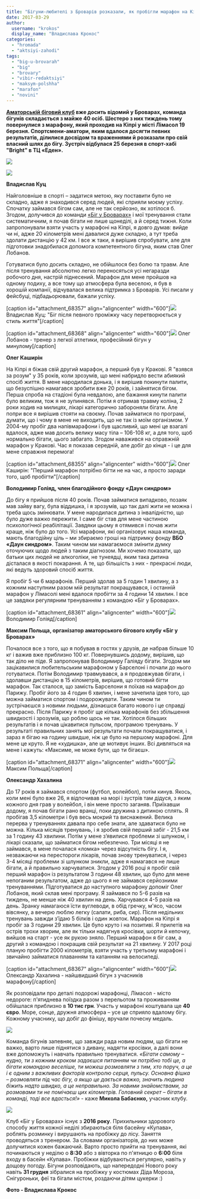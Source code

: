 ```yaml
---
title: "Бігуни-любителі з Броварів розказали, як пробігли марафон на Кіпрі - ФОТО"
date: 2017-03-29
author: 
  username: "krokos"
  display_name: "Владислава Крокос"
categories: 
  - "hromada"
  - "aktsiyi-zahodi"
tags: 
  - "big-u-brovarah"
  - "big"
  - "brovary"
  - "vibir-redaktsiyi"
  - "maksym-polshha"
  - "marafon"
  - "novini"
---
```


**[Аматорській біговий клуб](https://mpz.brovary.org/amatorskyj-bigovyj-klub-u-brovarah-nedilni-probizhky-ta-marafony-foto/) вже досить відомий у Броварах, команда бігунів складається з майже 40 осіб. Шестеро з них тиждень тому повернулися з марафону, який проходив на Кіпрі у місті Лімасол 19 березня. Спортсмени-аматори, яким вдалося досягти певних результатів, ділилися досвідом та враженнями й розказали про свій власний шлях до бігу. Зустріч відбулася 25 березня в спорт-хабі "Bright" в ТЦ «Еден».**

[![](https://mpz.brovary.org/wp-content/uploads/2017/03/marafontsy-9-1.jpg)](https://mpz.brovary.org/wp-content/uploads/2017/03/marafontsy-9-1.jpg)

[![](https://mpz.brovary.org/wp-content/uploads/2017/03/marafontsy-6-1.jpg)](https://mpz.brovary.org/wp-content/uploads/2017/03/marafontsy-6-1.jpg)

**Владислав Куц**

Найголовніше в спорті – задатися метою, яку поставити було не складно, адже я знаходився серед людей, які сприяли моєму успіху. Спочатку займався бігом сам, але не так серйозно, як хотілося б. Згодом, долучився до команди [«Біг у Броварах»](https://www.facebook.com/RunBrovary) і мої тренування стали систематичним, я почав бігати не лише щонеділі, а й серед тижня. Коли запропонували взяти участь у марафоні на Кіпрі, я довго думав: вийде чи ні, адже 20 кілометрів мені давалися дуже складно, а тут треба здолати дистанцію у 42 км. І все ж таки, я вирішив спробувати, але для підготовки знадобилася допомога компетентного бігуна, яким став Олег Лобанов.

Готуватися було досить складно, не обійшлося без болю та травм. Але після тренування абсолютно легко переносяться усі негаразди робочого дня, настрій піднесений. Марафон для мене пройшов на одному подиху, а все тому що атмосфера була веселою, я був в хорошій компанії, відчувалася велика підтримка з Броварів. Усі писали у фейсбуці, підбадьорювали, бажали успіху.

\[caption id="attachment\_68357" align="aligncenter" width="600"\][![](https://mpz.brovary.org/wp-content/uploads/2017/03/marafontsy-3-1.jpg)](https://mpz.brovary.org/wp-content/uploads/2017/03/marafontsy-3-1.jpg) Владислав Куц: "Біг після певного проміжку часу перетворюється у стиль життя"\[/caption\]

\[caption id="attachment\_68368" align="aligncenter" width="600"\][![](https://mpz.brovary.org/wp-content/uploads/2017/03/marafontsy-14-1.jpg)](https://mpz.brovary.org/wp-content/uploads/2017/03/marafontsy-14-1.jpg) Олег Лобанов - тренер з легкої атлетики, професійний бігун у минулому\[/caption\]

**Олег Каширін**

На Кіпрі я біжав свій другий марафон, а перший був у Кракові. Я "взявся за розум" у 35 років, коли зрозумів, що мені набридло вести абиякий спосіб життя. В мене народилася донька, і я вирішив покинути палити, що безуспішно намагався зробити вже 20 років, і зайнятися бігом. Перша спроба на стадіоні була невдалою, але бажання кинути палити було великим, тож я не зупинявся. Потім я отримав травму коліна, 2 роки ходив на милицях, лікарі категорично забороняли бігати. Але попри все я вирішив стояти на своєму. Почав займатися по програмі, думати, що і чому в мене не виходить, що не так із моїм організмом. У 2004-му пробіг два напівмарафони і був щасливий, що мені це взагалі вдалося, адже мав досить велику масу тіла – 106-108 кг, а для того, щоб нормально бігати, цього забагато. Згодом наважився на справжній марафон у Кракові. Час я показав середній, але добіг до кінця - і це для мене справжня перемога!

\[caption id="attachment\_68355" align="aligncenter" width="600"\][![](https://mpz.brovary.org/wp-content/uploads/2017/03/marafontsy-1-1.jpg)](https://mpz.brovary.org/wp-content/uploads/2017/03/marafontsy-1-1.jpg) Олег Каширін: "Перший марафон потрібно бігти не на час, а просто заради того, щоб пробігти"\[/caption\]

**Володимир Голіяд, член благодійного фонду «Даун синдром»**

До бігу я прийшов після 40 років. Почав займатися випадково, позаяк мав зайву вагу, була віддишка, і я зрозумів, що так далі жити не можна і треба щось змінювати. У мене народилася дитина з інвалідністю, що було дуже важко пережити. І саме біг став для мене частиною психологічної реабілітації. Завдяки цьому я отямився і почав жити краще, ніж було до того. Усі марафони, які організовує наша команда, мають благодійну ціль – ми збираємо гроші на підтримку фонду **ВБО «Даун синдром»**. Таким чином ми намагаємося змінити думку оточуючих щодо людей з таким діагнозом. Ми хочемо показати, що батьки цих людей не алкоголіки, не тунеядці, яким така дитина дісталася в якості покарання. А те, що більшість з них - прекрасні люди, які ведуть здоровий спосіб життя.

Я пробіг 5 чи 6 марафонів. Перший здолав за 5 годин 1 хвилину, а з кожним наступним разом мій результат покращувався, і останній марафон у Лімасолі мені вдалося пробігти за 4 години 14 хвилин. І все це завдяки регулярним тренуванням з командою «Біг у Броварах».

\[caption id="attachment\_68361" align="aligncenter" width="600"\][![](https://mpz.brovary.org/wp-content/uploads/2017/03/marafontsy-7-1.jpg)](https://mpz.brovary.org/wp-content/uploads/2017/03/marafontsy-7-1.jpg) Володимир Голіяд\[/caption\]

**Максим Польща, організатор аматорського бігового клубу «Біг у Броварах»**

Почалося все з того, що я побував в гостях у друзів, де набрав більше 10 кг і важив вже приблизно 100 кг. Повернувшись додому, вирішив, що так діло не піде. Я запропонував Володимиру Галіяду бігати. Згодом ми зацікавилися любительським марафоном у Барселоні і почали до нього готуватися. Потім Володимир травмувався, а я продовжував бігати, і здолавши дистанцію в 15 кілометрів, вирішив, що готовий бігти марафон. Так сталося, що замість Барселони я поїхав на марафон до Парижу. Пробіг його за 4 годин 6 хвилин, і мене зачепила ідея того, що можна займатися спортом і подорожувати. Таким чином ти зустрічаєшся з новими людьми, дізнаєшся багато нового і це справді прекрасно. Після Парижу я пробіг ще кілька марафонів без збільшення швидкості і зрозумів, що роблю щось не так. Хотілося більших результатів і я почав цікавитися пульсом, програмою тренувань. У результаті правильних занять мої результати почали покращуватися, і зараз я бігаю на годину швидше, ніж це було на першому марафоні. Для мене це круто. Я не «худишка», але це мотивує інших. Всі дивляться на мене і кажуть: «Максиме, не може бути, що ти бігаєш».

\[caption id="attachment\_68371" align="aligncenter" width="600"\][![](https://mpz.brovary.org/wp-content/uploads/2017/03/IMG_9450.jpg)](https://mpz.brovary.org/wp-content/uploads/2017/03/IMG_9450.jpg) Максим Польща\[/caption\]

**Олександр Хахалина** 

До 17 років я займався спортом (футбол, волейбол), потім кинув. Якось, коли мені було вже 26, я відпочивав на морі і зустрів там дідуся, з яким кожного дня грав у волейбол, і він мене просто заганяв. Приїхавши додому, я почав бігати рано вранці, поки дружина з дитиною сплять. Я пробігав 3,5 кілометри і був весь мокрий та виснажений. Велика перерва у тренуваннях давала про себе знати, але здаватися було не можна. Кілька місяців тренувань, і я зробив свій перший забіг - 21,5 км за 1 годину 43 хвилини. Потім у мене з’явилися проблеми зі шлунком, і лікарі сказали, що займатися бігом небезпечно. Три місяці я не займався, в мене почалася «ломка» через відсутність бігу. І я, незважаючи на перестороги лікарів, почав знову тренуватися, і через 3-4 місяці проблеми зі шлунком зникли, адже я намагався не лише бігати, а й правильно харчуватися. Згодом у 2016 році я пробіг свій перший марафон із результатом 3 години 48 хвилин, що було для мене непоганим результатом, адже до цього я не займався серйозними тренуваннями. Підготуватися до наступного марафону допоміг Олег Лобанов, який склав мені програму. Я займався по 5-6 разів на тиждень, не менше ніж 40 хвилин на день. Харчувався 4-5 разів на день. Зранку намагаюся їсти вуглеводи, в обід гречку, м'ясо, часом вівсянку, а вечерю люблю легку (салати, риба, сир). Після недільних тренувань завжди з’їдаю 5 білків і один жовток. Марафон на Кіпрі я пробіг за 3 години 29 хвилин. Це було круто і на позитиві. Я прилетів на острів трохи хворим, але як тільки надягнув кросівки, шорти й кепочку, вийшов на старт - усе як рукою зняло. Перший марафон я біг сам, а другий з командою і покращив свій результат на 21 хвилину. У 2017 році планую пробігти 2000 кілометрів, взяти участь у третьому марафоні і звичайно займатися плаванням та катанням на велосипеді.

\[caption id="attachment\_68367" align="aligncenter" width="600"\][![](https://mpz.brovary.org/wp-content/uploads/2017/03/marafontsy-13-1.jpg)](https://mpz.brovary.org/wp-content/uploads/2017/03/marafontsy-13-1.jpg) Олександр Хахалина - найшвидший бігун з учасників марафону\[/caption\]

Як розповідали про деталі подорожі марафонці, Лімасол - місто недороге: п'ятиднева поїздка разом з перельотом та проживанням обійшлася приблизно в **10 тис грн**. Участь у марафоні коштувала ще **40 євро**. Море, сонце, дружня атмосфера – усе це сприяло вдалому бігу. Кожному учаснику, що добіг до фінішу, вручали почесну медаль.

[![](https://mpz.brovary.org/wp-content/uploads/2017/03/marafontsy-16-1.jpg)](https://mpz.brovary.org/wp-content/uploads/2017/03/marafontsy-16-1.jpg)

Команда бігунів запевняє, що завжди рада новим людям, що бігати не важко, варто лише піднятися з дивану, надягти кросівки, а далі вони вже допоможуть і навчать правильно тренуватися. _«Бігати самому – нудно, ти з кожним кроком задаєшся питанням чи потрібно тобі це, а бігати командою веселіше, ти можеш розмовляти з тим, хто поруч, а це і є одним з важливих факторів контролю серця, пульсу. Основна фішка – розмовляти під час бігу, а якщо це дається важко, значить людина біжить надто швидко, а це неправильно. За новими знайомствами, за розмовами ти не помічаєш цих кілометрів. Головний секрет – бігати в команді, тоді все вдасться!»_ - каже **Микола Бабаєнко,** учасник клубу.

[![](https://mpz.brovary.org/wp-content/uploads/2017/03/marafontsy-15-1.jpg)](https://mpz.brovary.org/wp-content/uploads/2017/03/marafontsy-15-1.jpg)

Клуб «Біг у Броварах» існує з **2016 року**. Прихильники здорового способу життя кожної неділі збираються біля басейну «Купава», роблять розминку і вирушають на пробіжку до лісу. Заняття проводяться з тренером. За словами організаторів, до них може долучитися кожен бажаючий. Варто просто прийти на тренування, які починаються у неділю о **8:30** або з вівторка по п'ятницю о **6:00** біля входу в басейн «Купава». Пробіжки відбуваються регулярно, навіть у дощову погоду. Бігуни розповідають, що напередодні Нового року навіть **31 грудня** зібралися на пробіжку у костюмах Діда Мороза, Снігуроньки, феї та бігали містом, роздаючи дітям цукерки :)

**Фото - Владислава Крокос**
